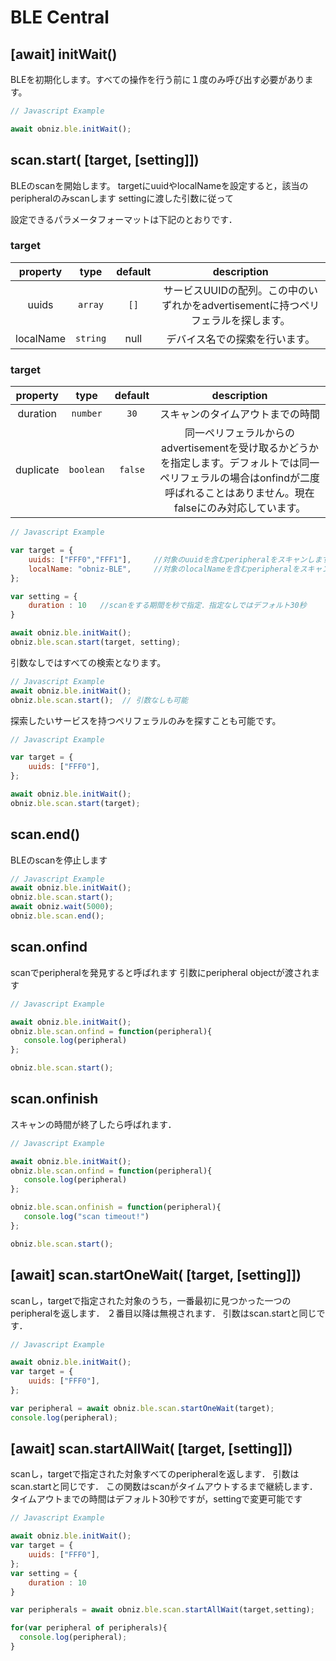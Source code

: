 # BLE Central

## \[await] initWait()

BLEを初期化します。すべての操作を行う前に１度のみ呼び出す必要があります。

```Javascript
// Javascript Example

await obniz.ble.initWait(); 

```


## scan.start( \[target, \[setting]])

BLEのscanを開始します。
targetにuuidやlocalNameを設定すると，該当のperipheralのみscanします
settingに渡した引数に従って

設定できるパラメータフォーマットは下記のとおりです．

### target

| property | type | default | description |
|:--:|:--:|:--:|:--:|
| uuids | `array` | `[]` | サービスUUIDの配列。この中のいずれかをadvertisementに持つペリフェラルを探します。
| localName | `string` | null | デバイス名での探索を行います。

### target

| property | type | default | description |
|:--:|:--:|:--:|:--:|
| duration | `number` | `30` | スキャンのタイムアウトまでの時間
| duplicate | `boolean` | `false` | 同一ペリフェラルからのadvertisementを受け取るかどうかを指定します。デフォルトでは同一ペリフェラルの場合はonfindが二度呼ばれることはありません。現在falseにのみ対応しています。


```Javascript
// Javascript Example

var target = {
    uuids: ["FFF0","FFF1"],     //対象のuuidを含むperipheralをスキャンします
    localName: "obniz-BLE",     //対象のlocalNameを含むperipheralをスキャンします
};

var setting = {
    duration : 10   //scanをする期間を秒で指定．指定なしではデフォルト30秒
}

await obniz.ble.initWait(); 
obniz.ble.scan.start(target, setting);

```

引数なしではすべての検索となります。

```Javascript
// Javascript Example
await obniz.ble.initWait(); 
obniz.ble.scan.start();  // 引数なしも可能

```

探索したいサービスを持つペリフェラルのみを探すことも可能です。


```Javascript
// Javascript Example

var target = {
    uuids: ["FFF0"],
};

await obniz.ble.initWait(); 
obniz.ble.scan.start(target);

```


## scan.end()
BLEのscanを停止します

```Javascript
// Javascript Example
await obniz.ble.initWait(); 
obniz.ble.scan.start();
await obniz.wait(5000);
obniz.ble.scan.end();
```


## scan.onfind

scanでperipheralを発見すると呼ばれます
引数にperipheral objectが渡されます


```Javascript
// Javascript Example

await obniz.ble.initWait(); 
obniz.ble.scan.onfind = function(peripheral){
   console.log(peripheral)
};

obniz.ble.scan.start();
```

## scan.onfinish

スキャンの時間が終了したら呼ばれます．


```Javascript
// Javascript Example

await obniz.ble.initWait(); 
obniz.ble.scan.onfind = function(peripheral){
   console.log(peripheral)
};

obniz.ble.scan.onfinish = function(peripheral){
   console.log("scan timeout!")
};

obniz.ble.scan.start();
```


## \[await] scan.startOneWait( \[target, \[setting]])
scanし，targetで指定された対象のうち，一番最初に見つかった一つのperipheralを返します．
２番目以降は無視されます．
引数はscan.startと同じです．

```Javascript
// Javascript Example

await obniz.ble.initWait(); 
var target = {
    uuids: ["FFF0"],
};

var peripheral = await obniz.ble.scan.startOneWait(target);
console.log(peripheral);
```

## \[await] scan.startAllWait( \[target, \[setting]])
scanし，targetで指定された対象すべてのperipheralを返します．
引数はscan.startと同じです．
この関数はscanがタイムアウトするまで継続します．
タイムアウトまでの時間はデフォルト30秒ですが，settingで変更可能です

```Javascript
// Javascript Example

await obniz.ble.initWait(); 
var target = {
    uuids: ["FFF0"],
};
var setting = {
    duration : 10  
}

var peripherals = await obniz.ble.scan.startAllWait(target,setting);

for(var peripheral of peripherals){
  console.log(peripheral);
}
```